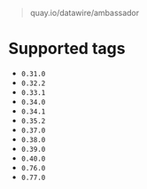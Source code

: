 > quay.io/datawire/ambassador

# Supported tags
- `0.31.0`
- `0.32.2`
- `0.33.1`
- `0.34.0`
- `0.34.1`
- `0.35.2`
- `0.37.0`
- `0.38.0`
- `0.39.0`
- `0.40.0`
- `0.76.0`
- `0.77.0`